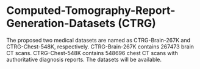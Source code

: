 # Computed-Tomography-Report-Generation-Datasets (CTRG)
The proposed two medical datasets are named as CTRG-Brain-267K and CTRG-Chest-548K, respectively. CTRG-Brain-267K contains 267473 brain CT scans. CTRG-Chest-548K contains 548696 chest CT scans with authoritative diagnosis reports. The datasets will be available.
